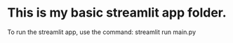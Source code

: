 # This is my basic streamlit app folder.
To run the streamlit app, use the command: streamlit run main.py
